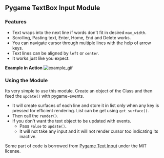 ## Pygame TextBox Input Module

### Features

- Text wraps into the next line if words don't fit in desired `max_width`.
- Scrolling, Pasting text, Enter, Home, End and Delete works.
- You can navigate cursor through multiple lines with the help of arrow keys.
- Text lines can be aligned by `left` or `center`.
- It works just like you expect.

**Example in Action**
![example_gif](https://user-images.githubusercontent.com/68644741/114011264-a9fc8080-9882-11eb-86f5-35dc907cf90c.gif)

### Using the Module
Its very simple to use this module. Create an object of the Class and then feed the `update()` with pygame-events.
- It will create surfaces of each line and store it in list only when any key is pressed for efficient rendering. List can be get using `get_surface()`.
- Then call the 	`render()`.
- If you don't want the text object to be updated with events.
  - Pass `False` to `update()`.
  - It will not take any input and it will not render cursor too indicating its inactive.

Some part of code is borrowed from [Pygame Text Input](https://github.com/Nearoo/pygame-text-input) under the MIT license.
